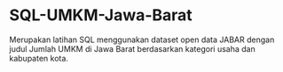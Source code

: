 # SQL-UMKM-Jawa-Barat
Merupakan latihan SQL menggunakan dataset open data JABAR dengan judul Jumlah UMKM di Jawa Barat berdasarkan kategori usaha dan kabupaten kota.
